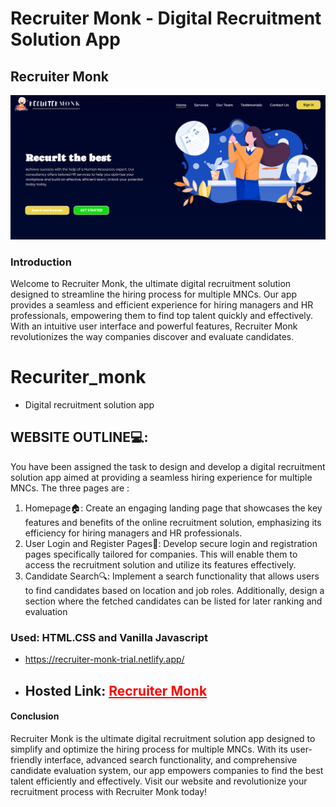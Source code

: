 # Recruiter Monk - Digital Recruitment Solution App
## Recruiter Monk

![Recruiter Monk](/assets/recruiterMonk.png)

### Introduction
Welcome to Recruiter Monk, the ultimate digital recruitment solution designed to streamline the hiring process for multiple MNCs. Our app provides a seamless and efficient experience for hiring managers and HR professionals, empowering them to find top talent quickly and effectively. With an intuitive user interface and powerful features, Recruiter Monk revolutionizes the way companies discover and evaluate candidates.


# Recuriter_monk

- Digital recruitment solution app

## WEBSITE OUTLINE💻:

You have been assigned the task to design and develop a digital recruitment solution app aimed
at providing a seamless hiring experience for multiple MNCs. The three pages are :

1. Homepage🏠: Create an engaging landing page that showcases the key features and benefits
   of the online recruitment solution, emphasizing its efficiency for hiring managers and HR
   professionals.
2. User Login and Register Pages👤:  Develop secure login and registration pages specifically
   tailored for companies. This will enable them to access the recruitment solution and
   utilize its features effectively.
3. Candidate Search🔍:  Implement a search functionality that allows users to find candidates
   based on location and job roles. Additionally, design a section where the fetched
   candidates can be listed for later ranking and evaluation

### Used: HTML.CSS and Vanilla Javascript

- https://recruiter-monk-trial.netlify.app/

- ## Hosted Link: <a style="color: red;" href="https://recruiter-monk-trial.netlify.app/">Recruiter Monk</a>

#### Conclusion
Recruiter Monk is the ultimate digital recruitment solution app designed to simplify and optimize the hiring process for multiple MNCs. With its user-friendly interface, advanced search functionality, and comprehensive candidate evaluation system, our app empowers companies to find the best talent efficiently and effectively. Visit our website and revolutionize your recruitment process with Recruiter Monk today!







